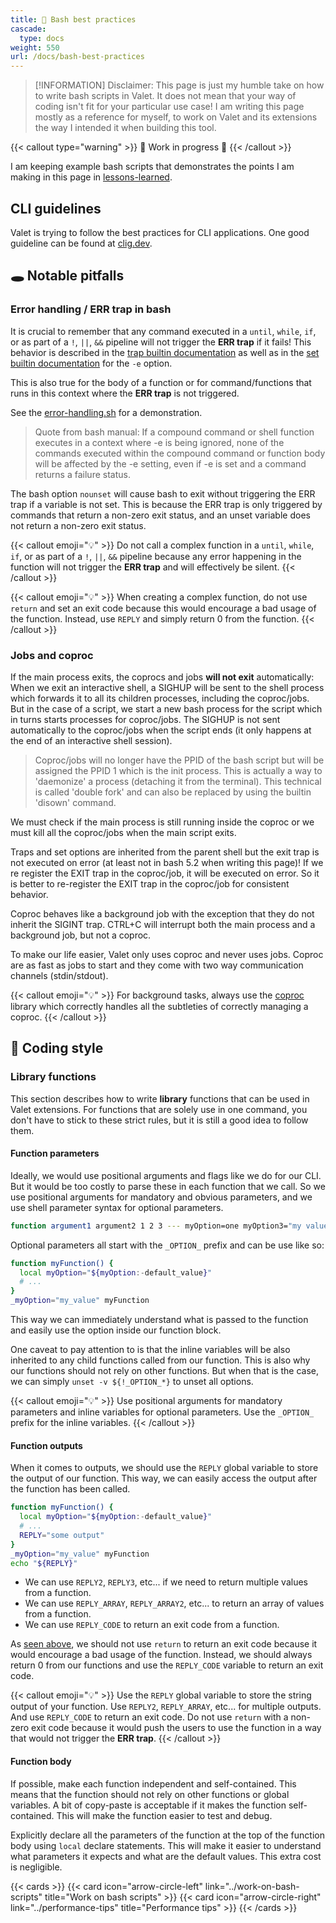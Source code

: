 ```yaml
---
title: 💅 Bash best practices
cascade:
  type: docs
weight: 550
url: /docs/bash-best-practices
---
```


> [!INFORMATION]
> Disclaimer: This page is just my humble take on how to write bash scripts in Valet. It does not mean that your way of coding isn't fit for your particular use case!
> I am writing this page mostly as a reference for myself, to work on Valet and its extensions the way I intended it when building this tool.

{{< callout type="warning" >}}
🚧 Work in progress 🚧
{{< /callout >}}

I am keeping example bash scripts that demonstrates the points I am making in this page in [lessons-learned][lessons-learned].

## CLI guidelines

Valet is trying to follow the best practices for CLI applications. One good guideline can be found at [clig.dev][cliGuidelineReference].

## 🕳️ Notable pitfalls

### Error handling / ERR trap in bash

It is crucial to remember that any command executed in a `until`, `while`, `if`, or as part of a `!`, `||`, `&&` pipeline will not trigger the **ERR trap** if it fails! This behavior is described in the [trap builtin documentation](https://www.gnu.org/software/bash/manual/bash.html#index-trap) as well as in the [set builtin documentation](https://www.gnu.org/software/bash/manual/bash.html#The-Set-Builtin-1) for the `-e` option.

This is also true for the body of a function or for command/functions that runs in this context where the **ERR trap** is not triggered.

See the [error-handling.sh][error-handling] for a demonstration.

> Quote from bash manual: If a compound command or shell function executes in a context where -e is being ignored, none of the commands executed within the compound command or function body will be affected by the -e setting, even if -e is set and a command returns a failure status.

The bash option `nounset` will cause bash to exit without triggering the ERR trap if a variable is not set. This is because the ERR trap is only triggered by commands that return a non-zero exit status, and an unset variable does not return a non-zero exit status.

{{< callout emoji="💡" >}}
Do not call a complex function in a `until`, `while`, `if`, or as part of a `!`, `||`, `&&` pipeline because any error happening in the function will not trigger the **ERR trap** and will effectively be silent.
{{< /callout >}}

{{< callout emoji="💡" >}}
When creating a complex function, do not use `return` and set an exit code because this would encourage a bad usage of the function. Instead, use `REPLY` and simply return 0 from the function. 
{{< /callout >}}

### Jobs and coproc

If the main process exits, the coprocs and jobs **will not exit** automatically: When we exit an interactive shell, a SIGHUP will be sent to the shell process which forwards it to all its children processes, including the coproc/jobs. But in the case of a script, we start a new bash process for the script which in turns starts processes for coproc/jobs. The SIGHUP is not sent automatically to the coproc/jobs when the script ends (it only happens at the end of an interactive shell session).

> Coproc/jobs will no longer have the PPID of the bash script but will be assigned the PPID 1 which is the init process. This is actually a way to 'daemonize' a process (detaching it from the terminal). This technical is called 'double fork' and can also be replaced by using the builtin 'disown' command.

We must check if the main process is still running inside the coproc or we must kill all the coproc/jobs when the main script exits.

Traps and set options are inherited from the parent shell but the exit trap is not executed on error (at least not in bash 5.2 when writing this page)! If we re register the EXIT trap in the coproc/job, it will be executed on error. So it is better to re-register the EXIT trap in the coproc/job for consistent behavior.

Coproc behaves like a background job with the exception that they do not inherit the SIGINT trap. CTRL+C will interrupt both the main process and a background job, but not a coproc.

To make our life easier, Valet only uses coproc and never uses jobs. Coproc are as fast as jobs to start and they come with two way communication channels (stdin/stdout).

{{< callout emoji="💡" >}}
For background tasks, always use the [coproc](../libraries/coproc) library which correctly handles all the subtleties of correctly managing a coproc.
{{< /callout >}}

## 🎨 Coding style

### Library functions

This section describes how to write **library** functions that can be used in Valet extensions. For functions that are solely use in one command, you don't have to stick to these strict rules, but it is still a good idea to follow them.

#### Function parameters

Ideally, we would use positional arguments and flags like we do for our CLI. But it would be too costly to parse these in each function that we call. So we use positional arguments for mandatory and obvious parameters, and we use shell parameter syntax for optional parameters.

```bash
function argument1 argument2 1 2 3 --- myOption=one myOption3="my value"
```

Optional parameters all start with the `_OPTION_` prefix and can be use like so:

```bash
function myFunction() {
  local myOption="${myOption:-default_value}"
  # ...
}
_myOption="my_value" myFunction
```

This way we can immediately understand what is passed to the function and easily use the option inside our function block.

One caveat to pay attention to is that the inline variables will be also inherited to any child functions called from our function. This is also why our functions should not rely on other functions. But when that is the case, we can simply `unset -v ${!_OPTION_*}` to unset all options.

{{< callout emoji="💡" >}}
Use positional arguments for mandatory parameters and inline variables for optional parameters. Use the `_OPTION_` prefix for the inline variables.
{{< /callout >}}

#### Function outputs

When it comes to outputs, we should use the `REPLY` global variable to store the output of our function. This way, we can easily access the output after the function has been called.

```bash
function myFunction() {
  local myOption="${myOption:-default_value}"
  # ...
  REPLY="some output"
}
_myOption="my_value" myFunction
echo "${REPLY}"
```

- We can use `REPLY2`, `REPLY3`, etc... if we need to return multiple values from a function.
- We can use `REPLY_ARRAY`, `REPLY_ARRAY2`, etc... to return an array of values from a function.
- We can use `REPLY_CODE` to return an exit code from a function.

As [seen above](#error-handling--err-trap-in-bash), we should not use `return` to return an exit code because it would encourage a bad usage of the function. Instead, we should always return 0 from our functions and use the `REPLY_CODE` variable to return an exit code.

{{< callout emoji="💡" >}}
Use the `REPLY` global variable to store the string output of your function. Use `REPLY2`, `REPLY_ARRAY`, etc... for multiple outputs. And use `REPLY_CODE` to return an exit code. Do not use `return` with a non-zero exit code because it would push the users to use the function in a way that would not trigger the **ERR trap**.
{{< /callout >}}

#### Function body

If possible, make each function independent and self-contained. This means that the function should not rely on other functions or global variables. A bit of copy-paste is acceptable if it makes the function self-contained. This will make the function easier to test and debug.

Explicitly declare all the parameters of the function at the top of the function body using `local` declare statements. This will make it easier to understand what parameters it expects and what are the default values. This extra cost is negligible.

{{< cards >}}
  {{< card icon="arrow-circle-left" link="../work-on-bash-scripts" title="Work on bash scripts" >}}
  {{< card icon="arrow-circle-right" link="../performance-tips" title="Performance tips" >}}
{{< /cards >}}

[lessons-learned]: https://github.com/jcaillon/valet/tree/main/lessons-learned
[error-handling]: https://github.com/jcaillon/valet/tree/main/lessons-learned/error-handling.sh
[cliGuidelineReference]: https://clig.dev/
